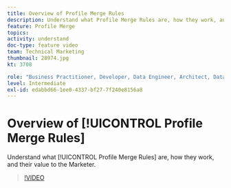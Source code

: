 ```yaml
---
title: Overview of Profile Merge Rules
description: Understand what Profile Merge Rules are, how they work, and their value to the Marketer.
feature: Profile Merge
topics: 
activity: understand
doc-type: feature video
team: Technical Marketing
thumbnail: 28974.jpg
kt: 3708

role: "Business Practitioner, Developer, Data Engineer, Architect, Data Architect, Administrator, Leader"
level: Intermediate
exl-id: edabbd66-1ee0-4337-bf27-7f240e8156a8
---
```

# Overview of [!UICONTROL Profile Merge Rules]

Understand what [!UICONTROL Profile Merge Rules] are, how they work, and their value to the Marketer.

>[!VIDEO](https://video.tv.adobe.com/v/28974/?quality=12)
